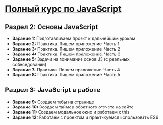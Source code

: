 # [Полный курс по JavaScript](https://www.udemy.com/course/javascript_full/)

## Раздел 2: Основы JavaScript
- **Задание 1:** Подготавливаем проект к дальнейшим урокам
- **Задание 2:** Практика. Пишем приложение. Часть 1
- **Задание 3:** Практика. Пишем приложение. Часть 2
- **Задание 4:** Практика. Пишем приложение. Часть 3
- **Задание 5:** Задачи на понимание основ JS (с реальных собеседований)
- **Задание 7:** Практика. Пишем приложение. Часть 4
- **Задание 8:** Практика. Пишем приложение. Часть 5

## Раздел 3: JavaScript в работе
- **Задание 9:** Создаем табы на странице
- **Задание 10:** Создаем таймер обратного отсчета на сайте
- **Задание 11:** Создаем модальное окно и работаем с this
- **Задание 12:** Работаем с проектом и практикуемся использовать ES6
